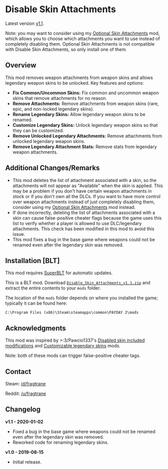 # Disable Skin Attachments

Latest version [v1.1](https://github.com/fragtrane/Payday-2-Mods/raw/master/Disable%20Skin%20Attachments/Disable_Skin_Attachments_v1.1.zip).

Note: you may want to consider using my [Optional Skin Attachments](https://github.com/fragtrane/Payday-2-Mods/tree/master/Optional%20Skin%20Attachments) mod, which allows you to choose which attachments you want to use instead of completely disabling them. Optional Skin Attachments is not compatible with Disable Skin Attachments, so only install one of them.

## Overview

This mod removes weapon attachments from weapon skins and allows legendary weapon skins to be unlocked. Key features and options:

- **Fix Common/Uncommon Skins:** Fix common and uncommon weapon skins that remove attachments for no reason.
- **Remove Attachments:** Remove attachments from weapon skins (rare, epic, and non-locked legendary skins).
- **Rename Legendary Skins:** Allow legendary weapon skins to be renamed.
- **Customize Legendary Skins:** Unlock legendary weapon skins so that they can be customized.
- **Remove Unlocked Legendary Attachments:** Remove attachments from unlocked legendary weapon skins.
- **Remove Legendary Attachment Stats:** Remove stats from legendary weapon attachments.

## Additional Changes/Remarks

- This mod deletes the list of attachment associated with a skin, so the attachments will not appear as "Available" when the skin is applied. This may be a problem if you don't have certain weapon attachments in stock or if you don't own all the DLCs. If you want to have more control over weapon attachments instead of just completely disabling them, consider using my [Optional Skin Attachments](https://github.com/fragtrane/Payday-2-Mods/tree/master/Optional%20Skin%20Attachments) mod instead.
- If done incorrectly, deleting the list of attachments associated with a skin can cause false-positive cheater flags because the game uses this list to verify whether a player is allowed to use DLC/legendary attachments. This check has been modified in this mod to avoid this issue.
- This mod fixes a bug in the base game where weapons could not be renamed even after the legendary skin was removed.

## Installation [BLT]

This mod requires [SuperBLT](https://superblt.znix.xyz) for automatic updates.

This is a BLT mod. Download [`Disable_Skin_Attachments_v1.1.zip`](https://github.com/fragtrane/Payday-2-Mods/raw/master/Disable%20Skin%20Attachments/Disable_Skin_Attachments_v1.1.zip) and extract the entire contents to your `mods` folder.

The location of the `mods` folder depends on where you installed the game; typically it can be found here:

```
C:\Program Files (x86)\Steam\steamapps\common\PAYDAY 2\mods
```

## Acknowledgments

This mod was inspired by >:3/Pawcio1337's [Disabled skin included modifications](https://modworkshop.net/mod/19603) and [Customizable legendary skins](https://modworkshop.net/mod/15082) mods.

Note: both of these mods can trigger false-positive cheater tags.

## Contact

Steam: [id/fragtrane](https://steamcommunity.com/id/fragtrane)

Reddit: [/u/fragtrane](https://www.reddit.com/user/fragtrane)

## Changelog

**v1.1 - 2020-01-02**

- Fixed a bug in the base game where weapons could not be renamed even after the legendary skin was removed.
- Reworked code for renaming legendary skins.

**v1.0 - 2019-08-15**

- Initial release.
